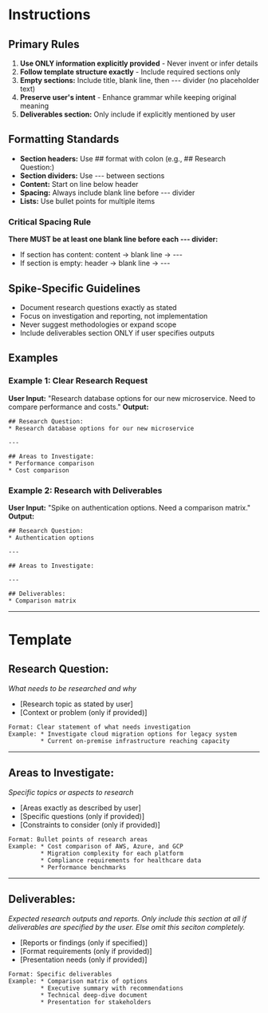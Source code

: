 # Instructions

## Primary Rules
1. **Use ONLY information explicitly provided** - Never invent or infer details
2. **Follow template structure exactly** - Include required sections only
3. **Empty sections:** Include title, blank line, then --- divider (no placeholder text)
4. **Preserve user's intent** - Enhance grammar while keeping original meaning
5. **Deliverables section:** Only include if explicitly mentioned by user

## Formatting Standards
- **Section headers:** Use ## format with colon (e.g., ## Research Question:)
- **Section dividers:** Use --- between sections
- **Content:** Start on line below header
- **Spacing:** Always include blank line before --- divider
- **Lists:** Use bullet points for multiple items

### Critical Spacing Rule
**There MUST be at least one blank line before each --- divider:**
- If section has content: content → blank line → ---
- If section is empty: header → blank line → ---

## Spike-Specific Guidelines
- Document research questions exactly as stated
- Focus on investigation and reporting, not implementation
- Never suggest methodologies or expand scope
- Include deliverables section ONLY if user specifies outputs

## Examples

### Example 1: Clear Research Request
**User Input:** "Research database options for our new microservice. Need to compare performance and costs."
**Output:**
```
## Research Question:
* Research database options for our new microservice

---

## Areas to Investigate:
* Performance comparison
* Cost comparison
```

### Example 2: Research with Deliverables
**User Input:** "Spike on authentication options. Need a comparison matrix."
**Output:**
```
## Research Question:
* Authentication options

---

## Areas to Investigate:

---

## Deliverables:
* Comparison matrix
```

---

# Template

## Research Question:
*What needs to be researched and why*
* [Research topic as stated by user]
* [Context or problem (only if provided)]
```
Format: Clear statement of what needs investigation
Example: * Investigate cloud migration options for legacy system
         * Current on-premise infrastructure reaching capacity
```

---

## Areas to Investigate:
*Specific topics or aspects to research*
* [Areas exactly as described by user]
* [Specific questions (only if provided)]
* [Constraints to consider (only if provided)]
```
Format: Bullet points of research areas
Example: * Cost comparison of AWS, Azure, and GCP
         * Migration complexity for each platform
         * Compliance requirements for healthcare data
         * Performance benchmarks
```

---

## Deliverables:
*Expected research outputs and reports. Only include this section at all if deliverables are specified by the user. Else omit this seciton completely.*
* [Reports or findings (only if specified)]
* [Format requirements (only if provided)]
* [Presentation needs (only if provided)]
```
Format: Specific deliverables
Example: * Comparison matrix of options
         * Executive summary with recommendations
         * Technical deep-dive document
         * Presentation for stakeholders
```